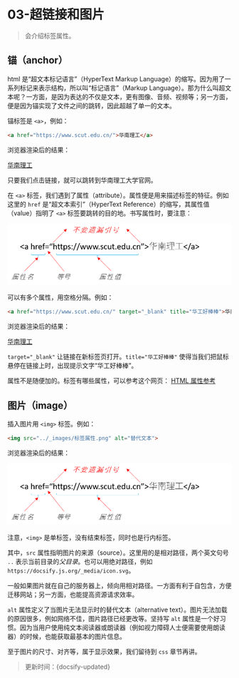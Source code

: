 # 03-超链接和图片

> 会介绍标签属性。

## 锚（anchor）

html 是“超文本标记语言”（HyperText Markup Language）的缩写。因为用了一系列标记来表示结构，所以叫“标记语言”（Markup Language）。那为什么叫超文本呢？一方面，是因为表达的不仅是文本，更有图像、音频、视频等；另一方面，便是因为锚实现了文件之间的跳转，因此超越了单一的文本。

锚标签是 `<a>`，例如：

```html
<a href="https://www.scut.edu.cn/">华南理工</a>
```

浏览器渲染后的结果：

<a href="https://www.scut.edu.cn/">华南理工</a>


只要我们点击链接，就可以跳转到华南理工大学官网。

在 `<a>` 标签，我们遇到了属性（attribute）。属性便是用来描述标签的特征。例如这里的 `href` 是“超文本索引”（HyperText Reference）的缩写，其属性值（value）指明了 `<a>` 标签要跳转的目的地。书写属性时，要注意：

![标签属性](../_images/标签属性.png ':size=400')

可以有多个属性，用空格分隔。例如：

```html
<a href="https://www.scut.edu.cn/" target="_blank" title="华工好棒棒">华南理工</a>
```

浏览器渲染后的结果：

<a href="https://www.scut.edu.cn/" target="_blank" title="华工好棒棒">华南理工</a>

`target="_blank"` 让链接在新标签页打开。`title="华工好棒棒"` 使得当我们把鼠标悬停在链接上时，出现提示文字“华工好棒棒”。

属性不是随便加的。标签有哪些属性，可以参考这个网页：
[HTML 属性参考](https://developer.mozilla.org/zh-CN/docs/Web/HTML/Attributes)

## 图片（image）

插入图片用 `<img>` 标签。例如：

```html
<img src="../_images/标签属性.png" alt="替代文本">
```

浏览器渲染后的结果：

![替代文本](../_images/标签属性.png)

注意，`<img>` 是单标签，没有结束标签，同时也是行内标签。

其中，`src` 属性指明图片的来源（source）。这里用的是相对路径，两个英文句号 `..` 表示当前目录的*父目录*。也可以用绝对路径，例如 `https://docsify.js.org/_media/icon.svg`。

一般如果图片就在自己的服务器上，倾向用相对路径。一方面有利于自包含，方便迁移网站；另一方面，也能提高资源请求效率。

`alt` 属性定义了当图片无法显示时的替代文本（alternative text）。图片无法加载的原因很多，例如网络不佳，图片路径已经更改等。坚持写 `alt` 属性是一个好习惯。因为当用户使用纯文本阅读器或朗读器（例如视力障碍人士便需要使用朗读器）的时候，也能获取最基本的图片信息。

至于图片的尺寸、对齐等，属于显示效果，我们留待到 `css` 章节再讲。



> 更新时间：{docsify-updated}